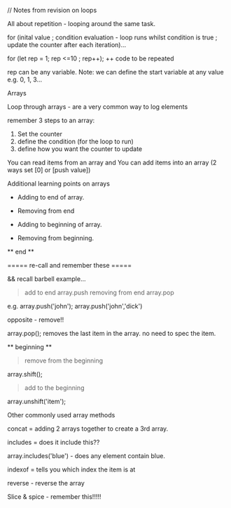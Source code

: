 // Notes from revision on loops

All about repetition - looping around the same task.

for (inital value ; condition evaluation - loop runs whilst condition is true ; update the counter after each iteration)...

for (let rep = 1; rep <=10 ; rep++);
++ code to be repeated

rep can be any variable.
Note: we can define the start variable at any value e.g. 0, 1, 3...

Arrays

Loop through arrays - are a very common way to log elements

remember 3 steps to an array:

1. Set the counter
2. define the condition (for the loop to run)
3. define how you want the counter to update

You can read items from an array
and
You can add items into an array (2 ways set [0] or [push value])

Additional learning points on arrays

- Adding to end of array.
- Removing from end

- Adding to beginning of array.
- Removing from beginning.

** end **

===== re-call and remember these =====

&& recall barbell example...

> add to end array.push
> removing from end array.pop

e.g. array.push('john');
array.push('john','dick')

opposite - remove!!

array.pop();
removes the last item in the array.
no need to spec the item.

** beginning **

> remove from the beginning

array.shift();

> add to the beginning

array.unshift('item');

Other commonly used array methods

concat = adding 2 arrays together to create a 3rd array.

includes = does it include this??

array.includes('blue') - does any element contain blue.

indexof = tells you which index the item is at

reverse - reverse the array

Slice & spice - remember this!!!!!
